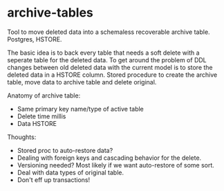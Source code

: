 # archive-tables
Tool to move deleted data into a schemaless recoverable archive table. Postgres, HSTORE.

The basic idea is to back every table that needs a soft delete with a seperate table for the deleted data. To get around the problem of DDL changes between old deleted data with the current model is to store the deleted data in a HSTORE column. Stored procedure to create the archive table, move data to archive table and delete original.

Anatomy of archive table:

  * Same primary key name/type of active table
  * Delete time millis
  * Data HSTORE

Thoughts:

  * Stored proc to auto-restore data?
  * Dealing with foreign keys and cascading behavior for the delete.
  * Versioning needed? Most likely if we want auto-restore of some sort.
  * Deal with data types of original table.
  * Don't eff up transactions!

  

